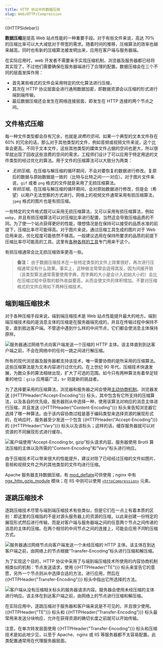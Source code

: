 ```yaml
---
title: HTTP 协议中的数据压缩
slug: Web/HTTP/Compression
---
```


{{HTTPSidebar}}

**数据压缩**是提高 Web 站点性能的一种重要手段。对于有些文件来说，高达 70% 的压缩比率可以大大减低对于带宽的需求。随着时间的推移，压缩算法的效率也越来越高，同时也有新的压缩算法被发明出来，应用在客户端与服务器端。

在实际应用时，web 开发者不需要亲手实现压缩机制，浏览器及服务器都已经将其实现了，不过他们需要确保在服务器端进行了合理的配置。数据压缩会在三个不同的层面发挥作用：

- 首先某些格式的文件会采用特定的优化算法进行压缩，
- 其次在 HTTP 协议层面会进行通用数据加密，即数据资源会以压缩的形式进行端到端传输，
- 最后数据压缩还会发生在网络连接层面，即发生在 HTTP 连接的两个节点之间。

## 文件格式压缩

每一种文件类型都会存有冗余，也就是*浪费的空间*。如果一个典型的文本文件存在 60% 的冗余的话，那么对于其他类型的文件，例如音频或视频文件来说，这个比率会更高。不同于文本文件，这些其他类型的媒体文件占据的空间也更大，所以很早就出现了回收这些浪费的空间的需求。工程师们设计了可以应用于特定用途的文件类型的经过优化的算法。用于文件的压缩算法可以大致分为两类：

- *无损压缩*。在压缩与解压缩的循环期间，不会对要恢复的数据进行修改。复原后的数据与原始数据是一致的（比特与比特之间一一对应）。对于图片文件来说，`gif` 或者 `png` 格式的文件就是采用了无损压缩算法。
- *有损压缩*。在压缩与解压缩的循环期间，会对原始数据进行修改，但是会（希望）以用户无法觉察的方式进行。网络上的视频文件通常采用有损压缩算法，`jpeg` 格式的图片也是有损压缩。

一些特定的文件格式既可以采用无损压缩算法，又可以采用有损压缩算法，例如 `webp`，并且有损压缩算法可以对压缩比率进行配置，当然这会导致压缩品质的不同。为了使一个站点获得更好的性能，理想情况是在保持可以接受的品质水准的前提下，压缩比率尽可能得高。对于图片来说，通过压缩工具生成的图片对于 Web 应用来说，优化程度可能依然不够高。一般建议选用在保持所要求的品质的前提下压缩比率尽可能高的工具。这里有[各种各样的工具](https://www.creativebloq.com/design/image-compression-tools-1132865)专门用来干这个。

有损压缩通常会比无损压缩效率更高一些。

> **备注：** 由于数据压缩技术在一些特定类型的文件上效果很好，再次进行压缩通常没有什么效果。事实上，这种做法常常会适得其反，因为间接开销（该类型算法通常需要使用字典，而字典的大小是会计入初始大小的）会比在压缩过程中获取的额外收益要高，从而会使文件的体积增加。不要对压缩格式的文件应用如下两种压缩技术。

## 端到端压缩技术

对于各种压缩手段来说，端到端压缩技术是 Web 站点性能提升最大的地方。端到端压缩技术指的是消息主体的压缩是在服务器端完成的，并且在传输过程中保持不变，直到抵达客户端。不管途中遇到什么样的中间节点，它们都会使消息主体保持原样。

![服务器通过网络节点向客户端发送一个压缩的 HTTP 主体。该主体直到到达客户端之前，不会在网络中的任何一跳之间进行解压缩。](httpenco1.png)

所有的现代浏览器及服务器都支持该技术，唯一需要协商的是所采用的压缩算法。这些压缩算法是为文本内容进行过优化的。在上世纪 90 年代，压缩技术快速发展，为数众多的算法相继出现，扩大了可选的范围。如今只有两种算法有着举足轻重的地位：`gzip` 应用最广泛，`br` 则是新的挑战者。

为了选择要采用的压缩算法，浏览器和服务器之间会使用[主动协商机制](/zh-CN/docs/Web/HTTP/Content_negotiation)。浏览器发送 {{HTTPHeader("Accept-Encoding")}} 标头，其中包含有它所支持的压缩算法，以及各自的优先级，服务器则从中选择一种，使用该算法对响应的消息主体进行压缩，并且发送 {{HTTPHeader("Content-Encoding")}} 标头来告知浏览器它选择了哪一种算法。由于该内容协商过程是基于编码类型来选择资源的展现形式的，在响应时，服务器至少发送一个包含 {{HTTPHeader("Accept-Encoding")}} 的 {{HTTPHeader("Vary")}} 标头以及该标头；这样的话，缓存服务器就可以对资源的不同展现形式进行缓存。

![客户端使用“Accept-Encoding:br, gzip”标头请求内容。服务器使用 Brotli 算法压缩的主体以及所需的“Content-Encoding”和“Vary”标头进行响应。](httpcompression1.png)

由于压缩技术可以带来很大的性能提升，建议对除了已经经过压缩的文件如图片、音频和视频文件之外的其他类型的文件均进行压缩。

Apache 服务器支持数据压缩，有 [mod_deflate](http://httpd.apache.org/docs/current/mod/mod_deflate.html)可供使用；nginx 中有[ngx_http_gzip_module](http://nginx.org/en/docs/http/ngx_http_gzip_module.html) 模块；在 IIS 中则可以使用 [`<httpCompression>`](https://www.iis.net/configreference/system.webserver/httpcompression) 元素。

## 逐跳压缩技术

逐跳压缩技术尽管与端到端压缩技术有些类似，但是它们在一点上有着本质的区别：即这里的压缩指的不是对源头服务器上的资源的压缩，以此来创建一份特定的展现形式然后进行传输，而是对客户端与服务器端之间的任意两个节点之间传递的消息的主体的压缩。在两个相邻的中间节点之间的连接上，可能会应用*不同*的压缩方式。

![服务器通过网络节点向客户端发送一个未经压缩的 HTTP 主体。该主体在到达客户端之前，由网络上的节点根据“Transfer-Encoding”标头进行压缩和解压缩。](httpte1.png)

为了实现这个目的，HTTP 协议中采用了与端到端压缩技术所使用的内容协商机制相类似的机制：节点发送请求，使用 {{HTTPHeader("TE")}} 标头来宣告它的意愿，另外一个节点则从中选择合适的方法，进行应用，然后在 {{HTTPHeader("Transfer-Encoding")}} 标头中指出它所选择的方法。

![客户端从没有压缩相关标头的服务器请求内容。服务器会使用未经压缩的主体进行响应。该主体在到达客户端之前，由网络上的节点进行压缩和解压缩。](httpcomp2.png)

在实际应用中，逐跳压缩对于服务器和客户端来说是不可见的，并且很少使用。{{HTTPHeader("TE")}} 标头和 {{HTTPHeader("Transfer-Encoding")}} 标头最常用来发送分块响应，允许在获得资源的确切长度之前就可以开始传输。

注意，在单次转发层面使用 {{HTTPHeader("Transfer-Encoding")}} 标头和压缩技术是如此地少见，以至于 Apache、nginx 或 IIS 等服务器都不太容易配置。此类配置通常用在代理服务器层面。
